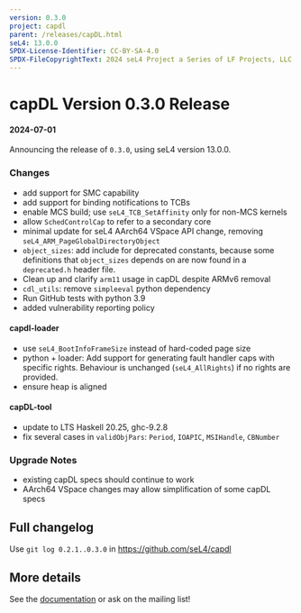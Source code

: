 ```yaml
---
version: 0.3.0
project: capdl
parent: /releases/capDL.html
seL4: 13.0.0
SPDX-License-Identifier: CC-BY-SA-4.0
SPDX-FileCopyrightText: 2024 seL4 Project a Series of LF Projects, LLC.
---
```


# capDL Version 0.3.0 Release

#### 2024-07-01

Announcing the release of `0.3.0`, using seL4 version 13.0.0.

### Changes

* add support for SMC capability
* add support for binding notifications to TCBs
* enable MCS build; use `seL4_TCB_SetAffinity` only for non-MCS kernels
* allow `SchedControlCap` to refer to a secondary core
* minimal update for seL4 AArch64 VSpace API change, removing `seL4_ARM_PageGlobalDirectoryObject`
* `object_sizes`: add include for deprecated constants, because some definitions
  that `object_sizes` depends on are now found in a `deprecated.h` header file.
* Clean up and clarify `arm11` usage in capDL despite ARMv6 removal
* `cdl_utils`: remove `simpleeval` python dependency
* Run GitHub tests with python 3.9
* added vulnerability reporting policy

#### capdl-loader

* use `seL4_BootInfoFrameSize` instead of hard-coded page size
* python + loader: Add support for generating fault handler caps with specific
  rights. Behaviour is unchanged (`seL4_AllRights`) if no rights are provided.
* ensure heap is aligned

#### capDL-tool

* update to LTS Haskell 20.25, ghc-9.2.8
* fix several cases in `validObjPars`: `Period`, `IOAPIC`, `MSIHandle`, `CBNumber`

### Upgrade Notes

* existing capDL specs should continue to work
* AArch64 VSpace changes may allow simplification of some capDL specs


## Full changelog

Use `git log 0.2.1..0.3.0` in <https://github.com/seL4/capdl>

## More details

See the [documentation](https://github.com/seL4/capdl/tree/master/capDL-tool/doc)
or ask on the mailing list!
